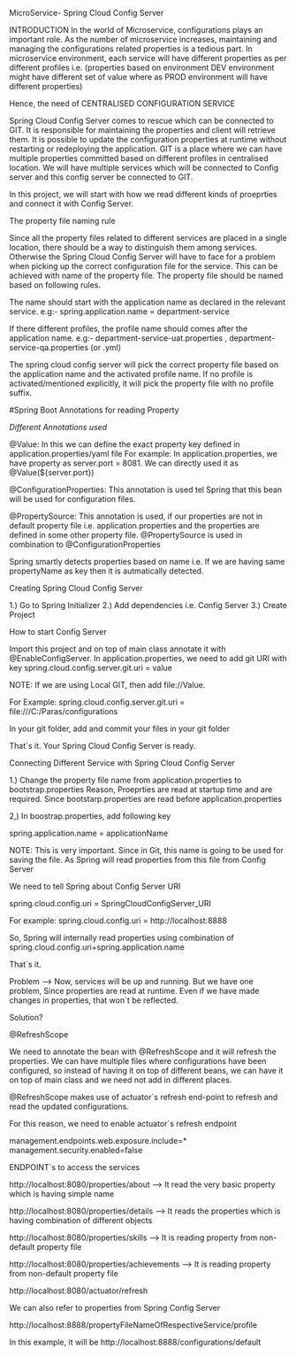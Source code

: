 MicroService- Spring Cloud Config Server

INTRODUCTION
In the world of Microservice, configurations plays an important role. As the number of microservice increases, maintaining and managing the configurations related properties is a tedious part.
In microservice environment, each service will have different properties as per different profiles i.e. (properties based on environment DEV environment might have different set of value where as PROD environment will have different properties)

Hence, the need of CENTRALISED CONFIGURATION SERVICE

Spring Cloud Config Server comes to rescue which can be connected to GIT.
It is responsible for maintaining the properties and client will retrieve them. It is possible to update the configuration properties at runtime without restarting or redeploying the application.
GIT is a place where we can have multiple properties committed based on different profiles in centralised location.
We will have multiple services which will be connected to Config server and this config server be connected to GIT.

In this project, we will start with how we read different kinds of proeprties and connect it with Config Server.

The property file naming rule

Since all the property files related to different services are placed in a single location, there should be a way to distinguish them among services. Otherwise the Spring Cloud Config Server will have to face for a problem when picking up the correct configuration file for the service. This can be achieved with name of the property file. The property file should be named based on following rules.

The name should start with the application name as declared in the relevant service.
e.g:-  spring.application.name = department-service

If there different profiles, the profile name should comes after the application name.
e.g:- department-service-uat.properties , department-service-qa.properties  (or .yml)

The spring cloud config server will pick the correct property file based on the application name and the activated profile name. If no profile is activated/mentioned explicitly, it will pick the property file with no profile suffix.

#Spring Boot Annotations for reading Property

*Different Annotations used*

@Value: In this we can define the exact property key defined in application.properties/yaml file
For example: In application.properties, we have property as server.port = 8081.
We can directly used it as @Value(${server.port})

@ConfigurationProperties: This annotation is used tel Spring that this bean will be used for configuration files.

@PropertySource: This annotation is used, if our properties are not in default property file i.e. application.properties and the properties are defined in some other property file.
@PropertySource is used in combination to @ConfigurationProperties

Spring smartly detects properties based on name i.e. If we are having same propertyName as key then it is autmatically detected.

Creating Spring Cloud Config Server

1.) Go to Spring Initializer
2.) Add dependencies i.e. Config Server
3.) Create Project

How to start Config Server

Import this project and on top of main class annotate it with @EnableConfigServer.
In application.properties, we need to add git URI with key spring.cloud.config.server.git.uri = value

NOTE: If we are using Local GIT, then add file://Value.

For Example: spring.cloud.config.server.git.uri = file:///C:/Paras/configurations

In your git folder, add and commit your files in your git folder

That`s it. Your Spring Cloud Config Server is ready.


Connecting Different Service with Spring Cloud Config Server

1.) Change the property file name from application.properties to bootstrap.properties
Reason, Proeprties are read at  startup time and are required. Since bootstarp.properties are read before application.properties

2,) In boostrap.properties, add following key

spring.application.name = applicationName

NOTE: This is very important. Since in Git, this name is going to be used for saving the file.
As Spring will read properties from this file from Config Server

We need to tell Spring about Config Server URI

spring.cloud.config.uri = SpringCloudConfigServer_URI

For example:
spring.cloud.config.uri = http://localhost:8888

So, Spring will internally read properties using combination of spring.cloud.config.uri+spring.application.name

That`s it.




Problem --> Now, services will be up and running. But we have one problem, Since properties are read at runtime. Even if we have made changes in properties, that won`t be reflected.

Solution?

@RefreshScope

We need to annotate the bean with @RefreshScope and it will refresh the properties.
We can have multiple files where configurations have been configured, so instead of having it on top of different beans, we can have it on top of main class and we need not add in different places.

@RefreshScope makes use of actuator`s refresh end-point to refresh and read the updated configurations.

For this reason, we need to enable actuator`s refresh endpoint

management.endpoints.web.exposure.include=*
management.security.enabled=false

ENDPOINT`s to access the services

http://localhost:8080/properties/about --> It read the very basic property which is having simple name

http://localhost:8080/properties/details --> It reads the properties which is having combination of different objects

http://localhost:8080/properties/skills --> It is reading property from non-default property file

http://localhost:8080/properties/achievements --> It is reading property from non-default property file

http://localhost:8080/actuator/refresh

We can also refer to properties from Spring Config Server

http://localhost:8888/propertyFileNameOfRespectiveService/profile

In this example, it will be http://localhost:8888/configurations/default
